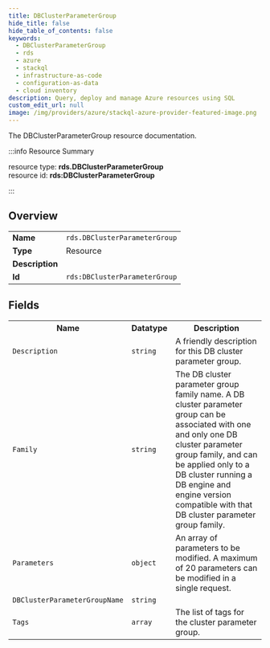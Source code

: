 ```yaml
---
title: DBClusterParameterGroup
hide_title: false
hide_table_of_contents: false
keywords:
  - DBClusterParameterGroup
  - rds
  - azure
  - stackql
  - infrastructure-as-code
  - configuration-as-data
  - cloud inventory
description: Query, deploy and manage Azure resources using SQL
custom_edit_url: null
image: /img/providers/azure/stackql-azure-provider-featured-image.png
---
```

The DBClusterParameterGroup resource documentation.

:::info Resource Summary

<div class="row">
<div class="providerDocColumn">
<span>resource type:&nbsp;<b>rds.DBClusterParameterGroup</b></span><br />
<span>resource id:&nbsp;<b>rds:DBClusterParameterGroup</b></span><br />
</div>
</div>

:::

## Overview
<table><tbody>
<tr><td><b>Name</b></td><td><code>rds.DBClusterParameterGroup</code></td></tr>
<tr><td><b>Type</b></td><td>Resource</td></tr>
<tr><td><b>Description</b></td><td></td></tr>
<tr><td><b>Id</b></td><td><code>rds:DBClusterParameterGroup</code></td></tr>
</tbody></table>

## Fields
<table><tbody>
<tr><th>Name</th><th>Datatype</th><th>Description</th></tr>
<tr><td><code>Description</code></td><td><code>string</code></td><td>A friendly description for this DB cluster parameter group.</td></tr><tr><td><code>Family</code></td><td><code>string</code></td><td>The DB cluster parameter group family name. A DB cluster parameter group can be associated with one and only one DB cluster parameter group family, and can be applied only to a DB cluster running a DB engine and engine version compatible with that DB cluster parameter group family.</td></tr><tr><td><code>Parameters</code></td><td><code>object</code></td><td>An array of parameters to be modified. A maximum of 20 parameters can be modified in a single request.</td></tr><tr><td><code>DBClusterParameterGroupName</code></td><td><code>string</code></td><td></td></tr><tr><td><code>Tags</code></td><td><code>array</code></td><td>The list of tags for the cluster parameter group.</td></tr>
</tbody></table>